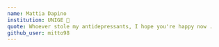 ```yaml
---
name: Mattia Dapino
institution: UNIGE 🚩
quote: Whoever stole my antidepressants, I hope you're happy now .
github_user: mitto98
---
```

